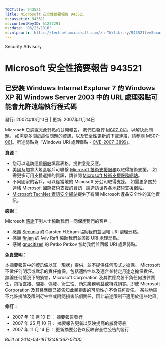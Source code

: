 ```yaml
---
TOCTitle: 943521
Title: Microsoft 安全性摘要報告 943521
ms:assetid: 943521
ms:contentKeyID: 61237291
ms:date: '06/23/2016'
ms:mtpsurl: 'https://technet.microsoft.com/zh-TW/library/943521(v=Security.10)'
---
```


Security Advisory

Microsoft 安全性摘要報告 943521
===============================

已安裝 Windows Internet Explorer 7 的 Windows XP 和 Windows Server 2003 中的 URL 處理弱點可能會允許遠端執行程式碼
-----------------------------------------------------------------------------------------------------------------

發行: 2007年10月10日 | 更新: 2007年11月14日

Microsoft 已調查完此弱點的公開報告。 我們已發行 [MS07-061](http://technet.microsoft.com/security/bulletin/ms07-061)，以解決此問題。 如需更多關於這個問題的資訊，以及安全性更新的下載連結，請參閱 [MS07-061](http://technet.microsoft.com/security/bulletin/ms07-061)。所述弱點為「Windows URI 處理弱點 - [CVE-2007-3896](http://www.cve.mitre.org/cgi-bin/cvename.cgi?name=cve-2007-3896)」。

**資源：**

-   您可以造訪這個[網站](https://support.microsoft.com/common/survey.aspx?scid=sw;en;1257&amp;showpage=1&amp;ws=technet&amp;sd=tech)填寫表格，提供意見反應。
-   美國及加拿大地區客戶可聯繫 [Microsoft 技術支援服務](http://go.microsoft.com/fwlink/?linkid=21131)以取得技術支援。 如需更多可用支援選擇的資訊，請參閱 [Microsoft 技術支援服務網站](http://support.microsoft.com/)。
-   不同國家的客戶，可以從當地的 Microsoft 分公司取得支援。 如需更多關於連絡 Microsoft 國際技術支援的資訊，請造訪[世界各地技術支援網站](http://go.microsoft.com/fwlink/?linkid=21155)。
-   [Microsoft TechNet 資訊安全網站](http://go.microsoft.com/fwlink/?linkid=21132)提供了有關 Microsoft 產品安全性的其他資訊。

**感謝：**

Microsoft [感謝](http://go.microsoft.com/fwlink/?linkid=21127)下列人士協助我們一同保護我們的客戶：

-   感謝 [Secunia](http://secunia.com/) 的 Carsten H.Eiram 協助我們並回報 URI 處理弱點。
-   感謝 [finjan](http://www.finjan.com/) 的 Aviv Raff 協助我們並回報 URI 處理弱點。
-   感謝 [gnucitizen](http://www.gnucitizen.org/) 的 Petko Petkov 協助我們並回報 URI 處理弱點。

**免責聲明：**

本摘要報告中的資訊係以其「現狀」提供，並不提供任何形式之擔保。 Microsoft 不做任何明示或默示的責任擔保，包括適售性以及適合某特定用途之擔保責任。 無論任何情況下的損害，Microsoft Corporation 及其供應商皆不負任何法律責任，包括直接、間接、偶發、衍生性、所失業務利益或特殊損害。即使 Microsoft Corporation 及其供應商已被告知此類損害的可能性亦不負任何責任。 某些地區不允許排除及限制衍生性或附隨損害賠償責任，因此前述限制不適用於這些地區。

**修訂：**

-   2007 年 10 月 10 日： 摘要報告發行
-   2007 年 25 月 10 日： 摘要報告更新以反映提高的威脅等級
-   2007 年 11 月 14 日： 更新摘要公告以反映安全性公告的發行

*Built at 2014-04-18T13:49:36Z-07:00*
